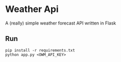 # Weather Api
A (really) simple weather forecast API written in Flask

## Run
```
pip install -r requirements.txt
python app.py <OWM_API_KEY>
```
